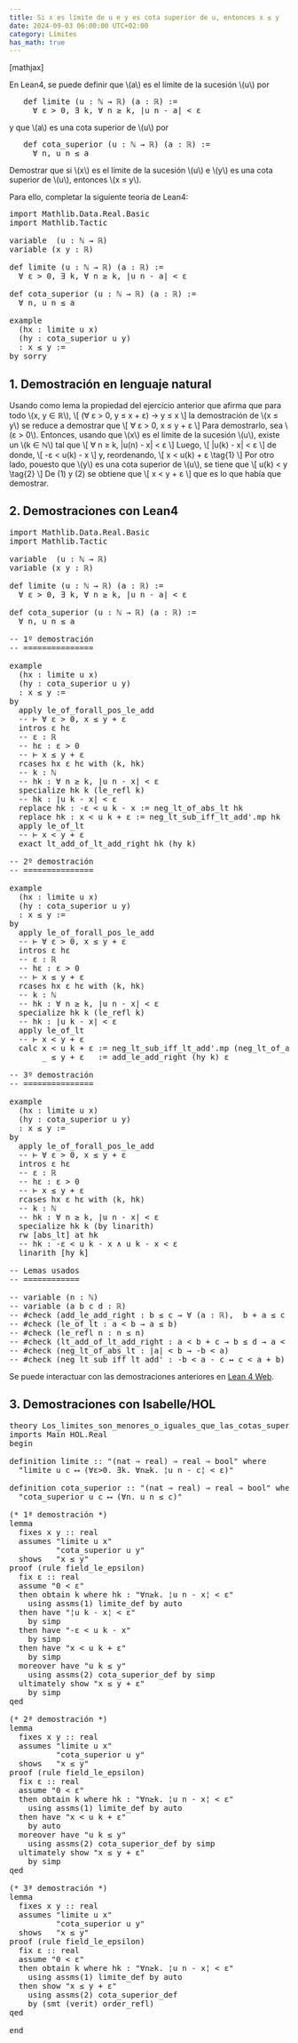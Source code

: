 ```yaml
---
title: Si x es límite de u e y es cota superior de u, entonces x ≤ y
date: 2024-09-03 06:00:00 UTC+02:00
category: Límites
has_math: true
---
```


[mathjax]

En Lean4, se puede definir que \\(a\\) es el límite de la sucesión \\(u\\)
por
<pre lang="haskell">
   def limite (u : ℕ → ℝ) (a : ℝ) :=
     ∀ ε > 0, ∃ k, ∀ n ≥ k, |u n - a| < ε
</pre>
y que \\(a\\) es una cota superior de \\(u\\) por
<pre lang="haskell">
   def cota_superior (u : ℕ → ℝ) (a : ℝ) :=
     ∀ n, u n ≤ a
</pre>

Demostrar que si \\(x\\) es el límite de la sucesión \\(u\\) e \\(y\\) es una cota superior de \\(u\\), entonces \\(x ≤ y\\).

Para ello, completar la siguiente teoría de Lean4:

<pre lang="lean">
import Mathlib.Data.Real.Basic
import Mathlib.Tactic

variable  (u : ℕ → ℝ)
variable (x y : ℝ)

def limite (u : ℕ → ℝ) (a : ℝ) :=
  ∀ ε > 0, ∃ k, ∀ n ≥ k, |u n - a| < ε

def cota_superior (u : ℕ → ℝ) (a : ℝ) :=
  ∀ n, u n ≤ a

example
  (hx : limite u x)
  (hy : cota_superior u y)
  : x ≤ y :=
by sorry
</pre>
<!--more-->

<h2>1. Demostración en lenguaje natural</h2>

Usando como lema la propiedad del ejercicio anterior que afirma que para todo \\(x, y ∈ ℝ\\),
\\[ (∀ ε > 0, y ≤ x + ε) → y ≤ x \\]
la demostración de \\(x ≤ y\\) se reduce a demostrar que
\\[ ∀ ε > 0, x ≤ y + ε \\]
Para demostrarlo, sea \\(ε > 0\\). Entonces, usando que \\(x\\) es el límite de la sucesión \\(u\\), existe un \\(k ∈ ℕ\\) tal que
\\[ ∀ n ≥ k, |u(n) - x| < ε \\]
Luego,
\\[ |u(k) - x| < ε \\]
de donde,
\\[ -ε < u(k) - x \\]
y, reordenando,
\\[ x < u(k) + ε  \\tag{1} \\]
Por otro lado, pouesto que \\(y\\) es una cota superior de \\(u\\), se tiene que
\\[ u(k) < y \\tag{2} \\]
De (1) y (2) se obtiene que
\\[ x < y + ε \\]
que es lo que había que demostrar.

<h2>2. Demostraciones con Lean4</h2>

<pre lang="lean">
import Mathlib.Data.Real.Basic
import Mathlib.Tactic

variable  (u : ℕ → ℝ)
variable (x y : ℝ)

def limite (u : ℕ → ℝ) (a : ℝ) :=
  ∀ ε > 0, ∃ k, ∀ n ≥ k, |u n - a| < ε

def cota_superior (u : ℕ → ℝ) (a : ℝ) :=
  ∀ n, u n ≤ a

-- 1º demostración
-- ===============

example
  (hx : limite u x)
  (hy : cota_superior u y)
  : x ≤ y :=
by
  apply le_of_forall_pos_le_add
  -- ⊢ ∀ ε > 0, x ≤ y + ε
  intros ε hε
  -- ε : ℝ
  -- hε : ε > 0
  -- ⊢ x ≤ y + ε
  rcases hx ε hε with ⟨k, hk⟩
  -- k : ℕ
  -- hk : ∀ n ≥ k, |u n - x| < ε
  specialize hk k (le_refl k)
  -- hk : |u k - x| < ε
  replace hk : -ε < u k - x := neg_lt_of_abs_lt hk
  replace hk : x < u k + ε := neg_lt_sub_iff_lt_add'.mp hk
  apply le_of_lt
  -- ⊢ x < y + ε
  exact lt_add_of_lt_add_right hk (hy k)

-- 2º demostración
-- ===============

example
  (hx : limite u x)
  (hy : cota_superior u y)
  : x ≤ y :=
by
  apply le_of_forall_pos_le_add
  -- ⊢ ∀ ε > 0, x ≤ y + ε
  intros ε hε
  -- ε : ℝ
  -- hε : ε > 0
  -- ⊢ x ≤ y + ε
  rcases hx ε hε with ⟨k, hk⟩
  -- k : ℕ
  -- hk : ∀ n ≥ k, |u n - x| < ε
  specialize hk k (le_refl k)
  -- hk : |u k - x| < ε
  apply le_of_lt
  -- ⊢ x < y + ε
  calc x < u k + ε := neg_lt_sub_iff_lt_add'.mp (neg_lt_of_abs_lt hk)
       _ ≤ y + ε   := add_le_add_right (hy k) ε

-- 3º demostración
-- ===============

example
  (hx : limite u x)
  (hy : cota_superior u y)
  : x ≤ y :=
by
  apply le_of_forall_pos_le_add
  -- ⊢ ∀ ε > 0, x ≤ y + ε
  intros ε hε
  -- ε : ℝ
  -- hε : ε > 0
  -- ⊢ x ≤ y + ε
  rcases hx ε hε with ⟨k, hk⟩
  -- k : ℕ
  -- hk : ∀ n ≥ k, |u n - x| < ε
  specialize hk k (by linarith)
  rw [abs_lt] at hk
  -- hk : -ε < u k - x ∧ u k - x < ε
  linarith [hy k]

-- Lemas usados
-- ============

-- variable (n : ℕ)
-- variable (a b c d : ℝ)
-- #check (add_le_add_right : b ≤ c → ∀ (a : ℝ),  b + a ≤ c + a)
-- #check (le_of_lt : a < b → a ≤ b)
-- #check (le_refl n : n ≤ n)
-- #check (lt_add_of_lt_add_right : a < b + c → b ≤ d → a < d + c)
-- #check (neg_lt_of_abs_lt : |a| < b → -b < a)
-- #check (neg_lt_sub_iff_lt_add' : -b < a - c ↔ c < a + b)
</pre>

Se puede interactuar con las demostraciones anteriores en [Lean 4 Web](https://live.lean-lang.org/#url=https://raw.githubusercontent.com/jaalonso/Calculemus2_es/main/src/Los_limites_son_menores_o_iguales_que_las_cotas_superiores.lean).

<h2>3. Demostraciones con Isabelle/HOL</h2>

<pre lang="isar">
theory Los_limites_son_menores_o_iguales_que_las_cotas_superiores
imports Main HOL.Real
begin

definition limite :: "(nat ⇒ real) ⇒ real ⇒ bool" where
  "limite u c ⟷ (∀ε>0. ∃k. ∀n≥k. ¦u n - c¦ < ε)"

definition cota_superior :: "(nat ⇒ real) ⇒ real ⇒ bool" where
  "cota_superior u c ⟷ (∀n. u n ≤ c)"

(* 1ª demostración *)
lemma
  fixes x y :: real
  assumes "limite u x"
          "cota_superior u y"
  shows   "x ≤ y"
proof (rule field_le_epsilon)
  fix ε :: real
  assume "0 < ε"
  then obtain k where hk : "∀n≥k. ¦u n - x¦ < ε"
    using assms(1) limite_def by auto
  then have "¦u k - x¦ < ε"
    by simp
  then have "-ε < u k - x"
    by simp
  then have "x < u k + ε"
    by simp
  moreover have "u k ≤ y"
    using assms(2) cota_superior_def by simp
  ultimately show "x ≤ y + ε"
    by simp
qed

(* 2ª demostración *)
lemma
  fixes x y :: real
  assumes "limite u x"
          "cota_superior u y"
  shows   "x ≤ y"
proof (rule field_le_epsilon)
  fix ε :: real
  assume "0 < ε"
  then obtain k where hk : "∀n≥k. ¦u n - x¦ < ε"
    using assms(1) limite_def by auto
  then have "x < u k + ε"
    by auto
  moreover have "u k ≤ y"
    using assms(2) cota_superior_def by simp
  ultimately show "x ≤ y + ε"
    by simp
qed

(* 3ª demostración *)
lemma
  fixes x y :: real
  assumes "limite u x"
          "cota_superior u y"
  shows   "x ≤ y"
proof (rule field_le_epsilon)
  fix ε :: real
  assume "0 < ε"
  then obtain k where hk : "∀n≥k. ¦u n - x¦ < ε"
    using assms(1) limite_def by auto
  then show "x ≤ y + ε"
    using assms(2) cota_superior_def
    by (smt (verit) order_refl)
qed

end
</pre>
